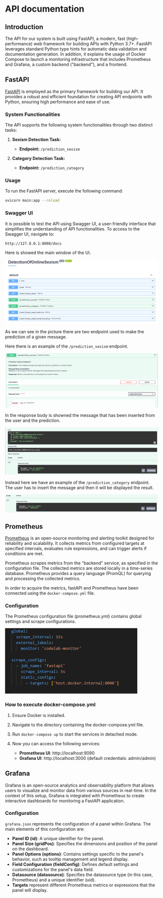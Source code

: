 # API documentation

## Introduction

The API for our system is built using FastAPI, a modern, fast (high-performance) web framework for building APIs with Python 3.7+. FastAPI leverages standard Python type hints for automatic data validation and documentation generation.
In addition, it explains the usage of Docker Compose to launch a monitoring infrastructure that includes Prometheus and Grafana, a custom backend ("backend"), and a frontend.

## FastAPI

[FastAPI](https://fastapi.tiangolo.com/) is employed as the primary framework for building our API. It provides a robust and efficient foundation for creating API endpoints with Python, ensuring high performance and ease of use.

### System Functionalities

The API supports the following system functionalities through two distinct tasks:

1. **Sexism Detection Task:**
   - **Endpoint:** `/prediction_sexism`

2. **Category Detection Task:**
   - **Endpoint:** `/prediction_category`

### Usage

To run the FastAPI server, execute the following command:

```bash
uvicorn main:app --reload
```
### Swagger UI
It is possible to test the API  using Swagger UI, a user-friendly interface that simplifies the understanding of API functionalities. To access to the Swagger UI, navigate to:

```bash
http://127.0.0.1:8000/docs
```
Here is showed the main window of the UI.

![SwaggerUI](../../references/images_doc/SwaggerUI.png)

As we can see in the picture there are two endpoint used to make the prediction of a given message. 

Here there is an example of the `/prediction_sexism` endpoint.

![Sexism1](../../references/images_doc/Sexism1.png)

In the response body is showned the message that has been inserted from the user and the prediction.

![Sexism2](../../references/images_doc/Sexism2.png)

Instead here we have an example  of the `/prediction_category` endpoint. The user has to insert the message and then it will be displayed the result.

![Category1](../../references/images_doc/Category1.png)


## Prometheus

[Prometheus](https://prometheus.io/) is an open-source monitoring and alerting toolkit designed for reliability and scalability. It collects metrics from configured targets at specified intervals, evaluates rule expressions, and can trigger alerts if conditions are met.

Prometheus scrapes metrics from the "backend" service, as specified in the configuration file. The collected metrics are stored locally in a time-series database.
Prometheus provides a query language (PromQL) for querying and processing the collected metrics.

In order to acquire the metrics, fastAPI and Prometheus have been connected using the `docker-compose.yml` file.

### Configuration
The Prometheus configuration file (prometheus.yml) contains global settings and scrape configurations.

![Prometheus_configuration](../../references/images_doc/prometheus_configuration.png)

### How to execute docker-compose.yml

1. Ensure Docker is installed.
2. Navigate to the directory containing the docker-compose.yml file.
3. Run `docker-compose up` to start the services in detached mode.
4. Now you can access the following services:

   -  **Prometheus UI**: http://localhost:9090
   -  **Grafana UI**: http://localhost:3000 (default credentials: admin/admin)

## Grafana
Grafana is an open-source analytics and observability platform that allows users to visualize and monitor data from various sources in real-time. In the context of this setup, Grafana is integrated with Prometheus to create interactive dashboards for monitoring a FastAPI application.

### Configuration
`grafana.json` represents the configuration of a panel within Grafana. The main elements of this configuration are:

-  **Panel ID (id)**: A unique identifier for the panel.
-  **Panel Size (gridPos)**: Specifies the dimensions and position of the panel on the dashboard.
-  **Panel Options (options)**: Contains settings specific to the panel's behavior, such as tooltip management and legend display.
-  **Field Configuration (fieldConfig)**: Defines default settings and customizations for the panel's data field.
-  **Datasource (datasource)**: Specifies the datasource type (in this case, Prometheus) and a unique identifier (uid).
-  **Targets** represent different Prometheus metrics or expressions that the panel will display.